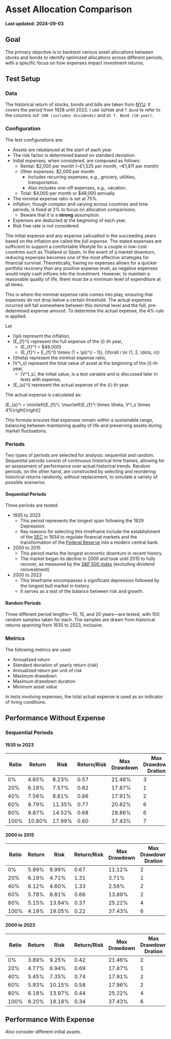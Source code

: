 # Asset Allocation Comparison

**Last updated: 2024-09-03**

## Goal

The primary objective is to backtest various asset allocations between stocks and bonds to identify optimized allocations across different periods, with a specific focus on how expenses impact investment returns.

## Test Setup

### Data

The historical return of stocks, bonds and bills are taken from [NYU](https://pages.stern.nyu.edu/~adamodar/New_Home_Page/datafile/histretSP.html).
It covers the period from 1928 until 2023.
I use `S&P500` and `T.Bond` to refer to the columns `S&P 500 (includes dividends)` and `US T. Bond (10-year)`.

<div id="sp500-bond-historical-return-container"></div>

### Configuration

The test configurations are:

- Assets are rebalanced at the start of each year.
- The risk factor is determined based on standard deviation.
- Initial expenses, when considered, are composed as follows:
    - Rental: $2,000 per month (~£1,525 per month, ~€1,811 per month)
    - Other expenses: $2,000 per month
        - Includes recurring expenses, e.g., grocery, utilities, transportation.
        - Also includes one-off expenses, e.g., vacation.
    - Total: $4,000 per month or $48,000 annually
- The minimal expense ratio is set at 75%.
- Inflation, though complex and varying across countries and time periods, is fixed at 2% to focus on allocation comparisons.
    - Beware that it is a **strong** assumption.
- Expenses are deducted at the beginning of each year.
- Risk free rate is not considered.

The initial expense and any expense calcualted in the succeeding years based on the inflation are called the _full expense_.
The stated expenses are sufficient to support a comfortable lifestyle for a couple in low-cost countries such as Thailand or Spain.
In the event of a market downturn, reducing expenses becomes one of the most effective strategies for financial survival.
Theoretically, having no expenses allows for a quicker portfolio recovery than any positive expense level, as negative expenses would imply cash inflows into the investment.
However, to maintain a reasonable quality of life, there must be a minimum level of expenditure at all times.

This is where the minimal expense ratio comes into play, ensuring that expenses do not drop below a certain threshold.
The actual expenses incurred will fall somewhere between this minimal level and the full, pre-determined expense amount.
To determine the actual expense, the 4% rule is applied.

Let

- \(\pi\) represent the inflation,
- \(E_{f}^i\) represent the full expense of the \(i\)-th year,
    - \(E_{f}^1 = $48,000\)
    - \(E_{f}^i = E_{f}^0 \times (1 + \pi)^{i - 1}\), \(\forall i \in \{1, 2, \dots, n\}\)
- \(\theta\) represent the minimal expense ratio,
- \(V^i_s\) represent the total value of asset at the beginning of the \(i\)-th year,
    - \(V^1_s\), the initial value, is a test variable and is discussed later in tests with expense,
- \(E_{a}^i\) represent the actual expense of the \(i\)-th year.

The actual expense is calculated as:

 \[E_{a}^i = \min\left\{E_{f}^i, \max\left\{E_{f}^i \times \theta, V^i_s \times 4\%\right\}\right\}\]

This formula ensures that expenses remain within a sustainable range, balancing between maintaining quality of life and preserving assets during market fluctuations.

### Periods

Two types of periods are selected for analysis: sequential and random.
Sequential periods consist of continuous historical time frames, allowing for an assessment of performance over actual historical trends.
Random periods, on the other hand, are constructed by selecting and reordering historical returns randomly, without replacement, to simulate a variety of possible scenarios.

#### Sequential Periods

Three periods are tested:

- 1935 to 2023
    - This period represents the longest span following the 1929 Depression.
    - Key reasons for selecting this timeframe include the establishment of the [SEC](https://www.britannica.com/money/Securities-and-Exchange-Commission) in 1934 to regulate financial markets and the transformation of the [Federal Reserve](https://www.britannica.com/money/Federal-Reserve-System) into a modern central bank.
- 2000 to 2015
    - This period marks the longest economic downturn in recent history.
    - The market began its decline in 2000 and took until 2015 to fully recover, as measured by the [S&P 500 index](https://www.macrotrends.net/2324/sp-500-historical-chart-data) (excluding dividend reinvestment).
- 2000 to 2023
    - This timeframe encompasses a significant depression followed by the longest bull market in history.
    - It serves as a test of the balance between risk and growth.

#### Random Periods

Three different period lengths—10, 15, and 20 years—are tested, with 100 random samples taken for each.
The samples are drawn from historical returns spanning from 1935 to 2023, inclusive.

### Metrics

The following metrics are used:

- Annualized return
- Standard deviation of yearly return (risk)
- Annualized return per unit of risk
- Maximum drawdown
- Maximum drawdown duration
- Minimum asset value

In tests involving expenses, the total actual expense is used as an indicator of living conditions.

## Performance Without Expense

### Sequential Periods

#### 1935 to 2023

|Ratio|Return|Risk|Return/Risk|Max Drawdown|Max Drawdown Dration|Min Net Asset|
|---|---|---|---|---|---|---|
|0%|4.65%|8.23%|0.57|21.46%|3|1000000|
|20%|6.18%|7.57%|0.82|17.87%|1|1000000|
|40%|7.56%|8.81%|0.86|17.91%|2|1000000|
|60%|8.79%|11.35%|0.77|20.82%|6|1000000|
|80%|9.87%|14.52%|0.68|28.86%|6|1000000|
|100%|10.80%|17.99%|0.60|37.43%|7|1000000|

<div id="asset-allocation-net-asset-growth-1935-2023-container"></div>

<div id="asset-allocation-risk-return-frontier-1935-2023-container"></div>

#### 2000 to 2015

|Ratio|Return|Risk|Return/Risk|Max Drawdown|Max Drawdown Dration|Min Net Asset|
|---|---|---|---|---|---|---|
|0%|5.99%|8.99%|0.67|11.12%|2|1000000|
|20%|6.19%|4.71%|1.31|3.71%|1|1000000|
|40%|6.12%|4.60%|1.33|2.56%|2|1000000|
|60%|5.78%|8.81%|0.66|13.89%|2|894329|
|80%|5.15%|13.84%|0.37|25.22%|4|752520|
|100%|4.19%|19.05%|0.22|37.43%|6|625723|

<div id="asset-allocation-net-asset-growth-2000-2015-container"></div>

<div id="asset-allocation-risk-return-frontier-2000-2015-container"></div>

#### 2000 to 2023

|Ratio|Return|Risk|Return/Risk|Max Drawdown|Max Drawdown Dration|Min Net Asset|
|---|---|---|---|---|---|---|
|0%|3.89%|9.25%|0.42|21.46%|2|1000000|
|20%|4.77%|6.94%|0.69|17.87%|1|1000000|
|40%|5.45%|7.35%|0.74|17.91%|2|1000000|
|60%|5.93%|10.15%|0.58|17.96%|2|894329|
|80%|6.18%|13.97%|0.44|25.22%|4|752520|
|100%|6.20%|18.18%|0.34|37.43%|6|625723|

<div id="asset-allocation-net-asset-growth-2000-2023-container"></div>

<div id="asset-allocation-risk-return-frontier-2000-2023-container"></div>

## Performance With Expense

Also consider different initial assets.